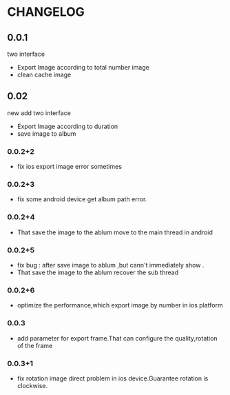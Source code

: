 # CHANGELOG

## 0.0.1

two interface

* Export Image according to total number image
* clean cache image

## 0.02

new add two interface

* Export Image according to duration
* save image to album

### 0.0.2+2

* fix ios export image error sometimes

### 0.0.2+3

* fix some android device get album path error.

### 0.0.2+4

* That save the image to the ablum move to the main thread in android

### 0.0.2+5

* fix bug : after save image to ablum ,but cann't immediately show .
* That save the image to the ablum recover the sub thread

### 0.0.2+6

* optimize the performance,which export image by number in ios platform

### 0.0.3

* add parameter for export frame.That can configure the quality,rotation of the frame

### 0.0.3+1

* fix rotation image direct problem in ios device.Guarantee rotation is clockwise.
